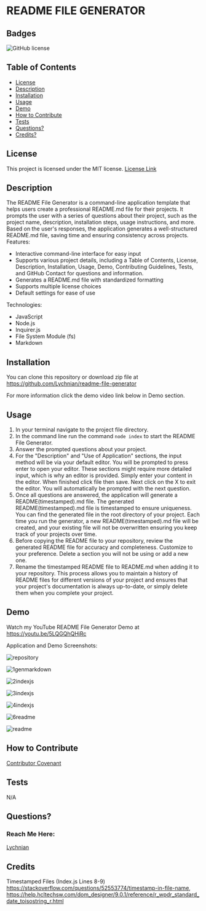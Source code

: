 # README FILE GENERATOR


## Badges

![GitHub license](https://img.shields.io/badge/license-MIT-blue.svg)


## Table of Contents

* [License](#license)
* [Description](#description)
* [Installation](#installation)
* [Usage](#usage)
* [Demo](#demo)
* [How to Contribute](#how-to-contribute)
* [Tests](#tests)
* [Questions?](#questions)
* [Credits?](#credits) 


## License

This project is licensed under the MIT license.
[License Link](https://opensource.org/licenses/MIT)


## Description

The README File Generator is a command-line application template that helps users create a professional README.md file for their projects. It prompts the user with a series of questions about their project, such as the project name, description, installation steps, usage instructions, and more. Based on the user's responses, the application generates a well-structured README.md file, saving time and ensuring consistency across projects.
Features:
- Interactive command-line interface for easy input
- Supports various project details, including a Table of Contents, License, Description, Installation, Usage, Demo,  Contributing Guidelines, Tests, and GitHub Contact for questions and information.
- Generates a README.md file with standardized formatting
- Supports multiple license choices
- Default settings for ease of use

Technologies:
- JavaScript
- Node.js
- Inquirer.js
- File System Module (fs)
- Markdown
  

## Installation

You can clone this repository or download zip file at https://github.com/Lychnian/readme-file-generator

For more information click the demo video link below in Demo section.


## Usage

1. In your terminal navigate to the project file directory.
2. In the command line run the command `node index`  to start the README File Generator.
3. Answer the prompted questions about your project. 
4. For the "Description" and "Use of Application" sections, the input method will be via your default editor. You will be prompted to press enter to open your editor. These sections might require more detailed input, which is why an editor is provided. Simply enter your content in the editor. When finished click file then save. Next click on the X to exit the editor. You will automatically be prompted with the next question.
5. Once all questions are answered, the application will generate a README(timestamped).md file. 
The generated README(timestamped).md file is timestamped to ensure uniqueness. You can find the generated file in the root directory of your project. Each time you run the generator, a new README(timestamped).md file will be created, and your existing file will not be overwritten ensuring you keep track of your projects over time.
6. Before copying the README file to your repository, review the generated README file for accuracy and completeness. Customize to your preference. Delete a section you will not be using or add a new one.
7. Rename the timestamped README file to README.md when adding it to your repository.
This process allows you to maintain a history of README files for different versions of your project and ensures that your project's documentation is always up-to-date, or simply delete them when you complete your project.


## Demo

Watch my YouTube README File Generator Demo at https://youtu.be/5LQGQhQHjRc


Application and Demo Screenshots:




![repository](https://github.com/Lychnian/readme-file-generator/assets/140586279/9054805a-1f5c-4acc-adda-a6e7947d0445)




![1genmarkdown](https://github.com/Lychnian/readme-file-generator/assets/140586279/f2199b0b-5657-4f10-9d09-316d57db1487)




![2indexjs](https://github.com/Lychnian/readme-file-generator/assets/140586279/ff915f27-18ab-4f86-8d43-9da30d6b8c25)




![3indexjs](https://github.com/Lychnian/readme-file-generator/assets/140586279/9e9fe4ca-bcf4-4146-bf8e-489963eae021)




![4indexjs](https://github.com/Lychnian/readme-file-generator/assets/140586279/2c42fa17-3386-4ba8-9529-9a335366befc)




![6readme](https://github.com/Lychnian/readme-file-generator/assets/140586279/7cf8287d-5ffa-40f6-8957-0bd168895824)




![readme](https://github.com/Lychnian/readme-file-generator/assets/140586279/93dce501-3799-4a55-8f71-e4f6b8dc8c33)





## How to Contribute

[Contributor Covenant](https://www.contributor-covenant.org/) 


## Tests

N/A


## Questions?
### Reach Me Here: 

[Lychnian](https://github.com/Lychnian)



## Credits

Timestamped Files (Index.js Lines 8-9) https://stackoverflow.com/questions/52553774/timestamp-in-file-name, 
https://help.hcltechsw.com/dom_designer/9.0.1/reference/r_wpdr_standard_date_toisostring_r.html
